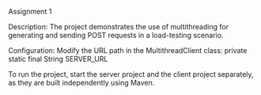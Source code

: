 Assignment 1

Description: The project demonstrates the use of multithreading for generating and sending POST requests in a load-testing scenario.

Configuration: Modify the URL path in the MultithreadClient class: private static final String SERVER_URL

To run the project, start the server project and the client project separately, as they are built independently using Maven.